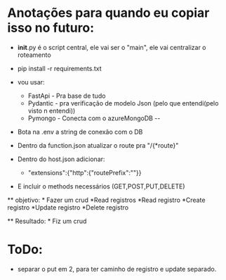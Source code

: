 # Anotações para quando eu copiar isso no futuro:
* __init__.py é o script central, ele vai ser o "main", ele vai centralizar o roteamento
* pip install -r requirements.txt
* vou usar:
    * FastApi - Pra base de tudo
    * Pydantic - pra verificação de modelo Json (pelo que entendi(pelo visto n entendi))
    * Pymongo - Conecta com o azureMongoDB
--
* Bota na .env a string de conexão com o DB
* Dentro da function.json atualizar o route pra "/{*route}"
* Dentro do host.json adicionar:
    * "extensions":{"http":{"routePrefix":""}}

* E incluir o methods necessários (GET,POST,PUT,DELETE)
    

** objetivo:
    * Fazer um crud
        *Read registros
        *Read registro
        *Create registro
        *Update registro
        *Delete registro

** Resultado:
    * Fiz um crud

# ToDo:
* separar o put em 2, para ter caminho de registro e update separado.